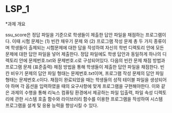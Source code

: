 # LSP_1
*과제 개요

ssu_score은 정답 파일을 기준으로 학생들이 제출한 답안 파일을 채점하는 프로그램이다. 이때 시험 문제는 (1) 빈칸 채우기 문제 와 (2) 프로그램 작성 문제 총 두 가지 종류이며 학생들이 출제되는 시험문제에 대한 답을 작성하여 자신의 학번 디렉토리 안에 모든 문제에 대한 답안 파일을 넣어 제출한다. 정답 파일에도 학생 답안과 동일하게 하나의 디렉토리 안에 문제번호.txt와 문제번호.c로 구성되어있다. 다음의 빈칸 문제 채점 방법과 프로그램 문제 (표준출력) 채점 방법을 통해 학생들이 제출한 답안 파일을 채점한다. 빈칸 비우기 문제의 답안 파일 형태는 문제번호.txt이며, 프로그램 작성 문제의 답안 파일 형태는 문제번호.c이다. 채점이 완료되었을 때는 학생들의 성적 테이블 파일을 생성되어야 하며 각 옵션을 입력하였을 때의 요구사항에 맞게 프로그램을 구현해야한다. 이와 같은 과제의 수행을 통해 리눅스 컴퓨팅 환경에서 제공하는 파일 입출력, 파일 속성 디렉토리에 관한 시스템 호출 함수와 라이브러리 함수를 이용한 프로그램을 작성하여 시스템 프로그램을 설계 및 응용 능력을 향상시킬 수 있다.
